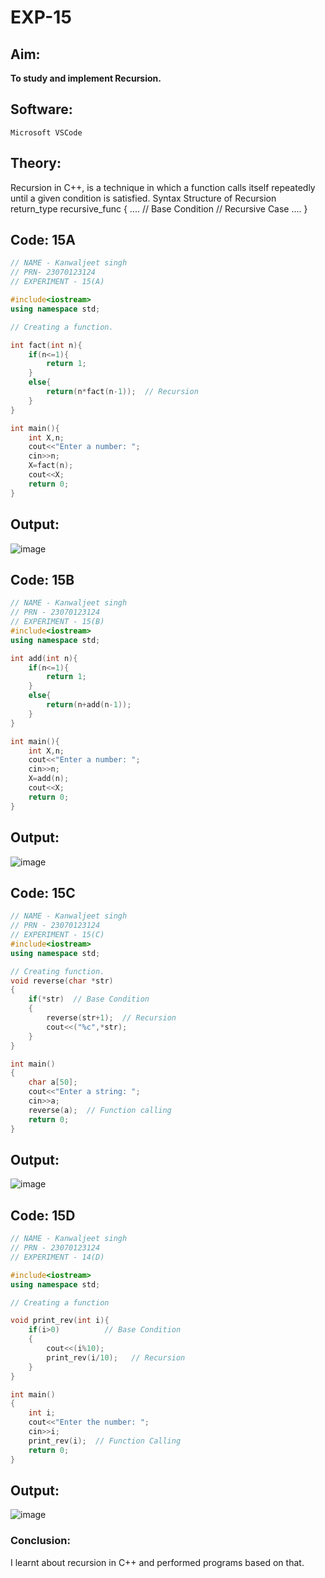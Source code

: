 # EXP-15

## Aim:
**To study and implement Recursion.**

## Software:
`Microsoft VSCode`

## Theory:
Recursion in C++, is a technique in which a function calls itself repeatedly until a given condition is satisfied.
Syntax Structure of Recursion
return_type recursive_func {
....
// Base Condition
// Recursive Case
....
}
## Code: 15A
```cpp
// NAME - Kanwaljeet singh
// PRN- 23070123124
// EXPERIMENT - 15(A) 

#include<iostream> 
using namespace std;

// Creating a function. 

int fact(int n){
    if(n<=1){
        return 1;
    }
    else{
        return(n*fact(n-1));  // Recursion 
    }
}

int main(){
    int X,n;
    cout<<"Enter a number: ";
    cin>>n;
    X=fact(n);
    cout<<X;
    return 0;
}
```
## Output:
![image](https://github.com/user-attachments/assets/4722642c-c087-4388-9b39-c5ba3d50f5de)







## Code: 15B
```cpp
// NAME - Kanwaljeet singh
// PRN - 23070123124
// EXPERIMENT - 15(B)
#include<iostream> 
using namespace std;

int add(int n){
    if(n<=1){
        return 1;
    }
    else{
        return(n+add(n-1));
    }
}

int main(){
    int X,n;
    cout<<"Enter a number: ";
    cin>>n;
    X=add(n);
    cout<<X;
    return 0;
}
```
## Output:
![image](https://github.com/user-attachments/assets/7ca1f640-6ed1-4582-bdaf-af329dd0d4de)





## Code: 15C
```cpp
// NAME - Kanwaljeet singh
// PRN - 23070123124
// EXPERIMENT - 15(C)
#include<iostream>
using namespace std;      

// Creating function. 
void reverse(char *str)
{
    if(*str)  // Base Condition 
    {
        reverse(str+1);  // Recursion 
        cout<<("%c",*str);
    }
}

int main() 
{
    char a[50];
    cout<<"Enter a string: ";
    cin>>a;
    reverse(a);  // Function calling 
    return 0; 
}       
```
## Output:
![image](https://github.com/user-attachments/assets/f4560189-5057-4d13-984f-a286c27dfbbd)



## Code: 15D
```cpp
// NAME - Kanwaljeet singh
// PRN - 23070123124
// EXPERIMENT - 14(D)

#include<iostream> 
using namespace std;

// Creating a function 

void print_rev(int i){
    if(i>0)          // Base Condition  
    {
        cout<<(i%10);
        print_rev(i/10);   // Recursion 
    }
}

int main()
{
    int i;
    cout<<"Enter the number: ";
    cin>>i;
    print_rev(i);  // Function Calling   
    return 0;
}           
```                  
## Output:
![image](https://github.com/user-attachments/assets/31f30dd0-ee45-4c5d-8bcd-118cd2145e45)




### Conclusion:
I learnt about recursion in C++ and performed programs based on that.
